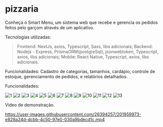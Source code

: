 # pizzaria

Conheça o Smart Menu, um sistema web que recebe e gerencia os pedidos feitos pelo garçom através de um aplicativo.

Tecnologias utilizadas:
> Frontend: NextJs, axios, Typescript, Sass, libs adicionais;
> Backend: Nodejs - Express, PrismaORM(postgreSql), jsonwebtoken, Typescript, axios, libs adicionais;
> Mobile: React Native, Typescript, axios, libs adicionais.

Funcionalidades:
Cadastro de categorias, tamanhos, cardápio, controle de estoque, gerenciamento de pedidos, e relatórios detalhados.

Funcionalidades:


![1](https://user-images.githubusercontent.com/26394257/201959839-5c7e0ada-051b-447f-b495-8dcdea3f707b.png)
![2](https://user-images.githubusercontent.com/26394257/201959842-2cd19e71-7476-4fdf-81bd-1ffcf56b3e05.png)
![3](https://user-images.githubusercontent.com/26394257/201959844-941d913b-ac5e-475c-8518-1cc8879517f0.png)
![4](https://user-images.githubusercontent.com/26394257/201959847-46f20fca-7199-4a50-9add-4d60c4f77dcc.jpeg)
![5](https://user-images.githubusercontent.com/26394257/201959850-782eb427-3590-46ff-9eba-e6c61b2f187c.jpeg)
![6](https://user-images.githubusercontent.com/26394257/201959851-310ba06e-d7fb-4dcd-ad73-47943bcb6004.jpeg)
![7](https://user-images.githubusercontent.com/26394257/201959854-d162d0c1-ac8a-4986-85b6-341114162bc9.jpeg)
![8](https://user-images.githubusercontent.com/26394257/201959858-8972032f-a0f3-418e-a588-9ad74f313998.png)
![9](https://user-images.githubusercontent.com/26394257/201959861-b88c0b11-fa48-45d3-a0e3-cb98220a7dfb.PNG)
![10](https://user-images.githubusercontent.com/26394257/201959866-42283128-b640-4cfb-8ac7-b8055918f6a7.PNG)
![11](https://user-images.githubusercontent.com/26394257/201959868-984e444c-6435-4156-934e-f1f7457c58d5.PNG)
![12](https://user-images.githubusercontent.com/26394257/201959870-2e2a29a7-b684-4395-8e73-46ee58ac7d60.PNG)
![13](https://user-images.githubusercontent.com/26394257/201959874-891fc595-4e1a-4317-8b1d-d64b8835a6ed.png)

Vídeo de demonstração.


https://user-images.githubusercontent.com/26394257/201959973-e828a24d-dcbb-4c50-97e0-030a9bdecd1c.mp4

